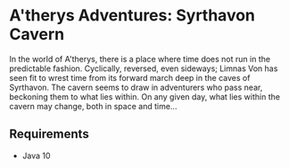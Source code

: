 # A'therys Adventures: Syrthavon Cavern

In the world of A'therys, there is a place where time does not run in
the predictable fashion. Cyclically, reversed, even sideways; Limnas Von
 has seen fit to wrest time from its forward march deep in the caves of
 Syrthavon. The cavern seems to draw in adventurers who pass near,
 beckoning them to what lies within. On any given day, what lies within
 the cavern may change, both in space and time...

## Requirements

* Java 10